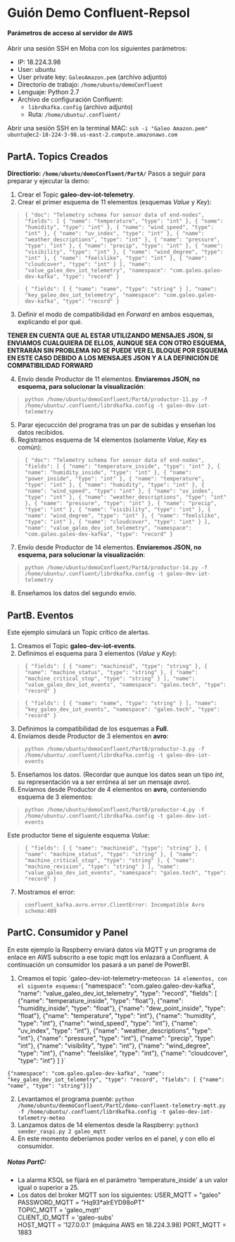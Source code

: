﻿# Guión Demo Confluent-Repsol
#### Parámetros de acceso al servidor de AWS
Abrir una sesión SSH en Moba con los siguientes parámetros:
- IP: 18.224.3.98
- User: ubuntu
- User private key: `GaleoAmazon.pem` (archivo adjunto)
- Directorio de trabajo: `/home/ubuntu/demoConfluent`
- Lenguaje: Python 2.7
- Archivo de configuración Confluent:
	- `librdkafka.config` (archivo adjunto)
	- Ruta: `/home/ubuntu/.confluent/`

Abrir una sesión SSH en la terminal MAC:
`ssh -i "Galeo Amazon.pem" ubuntu@ec2-18-224-3-98.us-east-2.compute.amazonaws.com`


## PartA. Topics Creados
**Directiorio: `/home/ubuntu/demoConfluent/PartA/`**
Pasos a seguir para preparar y ejecutar la demo:
1. Crear el Topic **galeo-dev-iot-telemetry**.
2. Crear el primer esquema de 11 elementos (esquemas *Value* y *Key*):
> `{
"doc": "Telemetry schema for sensor data of end-nodes",
"fields": [
{
"name": "temperature",
"type": "int"
},
{
"name": "humidity",
"type": "int"
},
{
"name": "wind_speed",
"type": "int"
},
{
"name": "uv_index",
"type": "int"
},
{
"name": "weather_descriptions",
"type": "int"
},
{
"name": "pressure",
"type": "int"
},
{
"name": "precip",
"type": "int"
},
{
"name": "visibility",
"type": "int"
},
{
"name": "wind_degree",
"type": "int"
},
{
"name": "feelslike",
"type": "int"
},
{
"name": "cloudcover",
"type": "int"
}
],
"name": "value_galeo_dev_iot_telemetry",
"namespace": "com.galeo.galeo-dev-kafka",
"type": "record"
}`

>`{
  "fields": [
    {
      "name": "name",
      "type": "string"
    }
  ],
  "name": "key_galeo_dev_iot_telemetry",
  "namespace": "com.galeo.galeo-dev-kafka",
  "type": "record"
}`

3. Definir el modo de compatibilidad en *Forward* en ambos esquemas, explicando el por qué.

 **TENER EN CUENTA QUE AL ESTAR UTILIZANDO MENSAJES JSON, SI ENVIAMOS CUALQUIERA DE ELLOS, AUNQUE SEA CON OTRO ESQUEMA, ENTRARÁN SIN PROBLEMA**
 **NO SE PUEDE VER EL BLOQUE POR ESQUEMA EN ESTE CASO DEBIDO A LOS MENSAJES JSON Y A LA DEFINICIÓN DE COMPATIBILIDAD FORWARD**

 4. Envío desde Productor de 11 elementos. **Enviaremos JSON, no esquema, para solucionar la visualización**:
> `python /home/ubuntu/demoConfluent/PartA/productor-11.py -f /home/ubuntu/.confluent/librdkafka.config -t galeo-dev-iot-telemetry`
 5. Parar ejecucción del programa tras un par de subidas y enseñan los datos recibidos.
 6. Registramos esquema de 14 elementos (solamente *Value*, *Key* es común):
 > `{
"doc": "Telemetry schema for sensor data of end-nodes",
"fields": [
{
"name": "temperature_inside",
"type": "int"
},
{
"name": "humidity_inside",
"type": "int"
},
{
"name": "power_inside",
"type": "int"
},
{
"name": "temperature",
"type": "int"
},
{
"name": "humidity",
"type": "int"
},
{
"name": "wind_speed",
"type": "int"
},
{
"name": "uv_index",
"type": "int"
},
{
"name": "weather_descriptions",
"type": "int"
},
{
"name": "pressure",
"type": "int"
},
{
"name": "precip",
"type": "int"
},
{
"name": "visibility",
"type": "int"
},
{
"name": "wind_degree",
"type": "int"
},
{
"name": "feelslike",
"type": "int"
},
{
"name": "cloudcover",
"type": "int"
}
],
"name": "value_galeo_dev_iot_telemetry",
"namespace": "com.galeo.galeo-dev-kafka",
"type": "record"
}`

7. Envío desde Productor de 14 elementos. **Enviaremos JSON, no esquema, para solucionar la visualización**:
> `python /home/ubuntu/demoConfluent/PartA/productor-14.py -f /home/ubuntu/.confluent/librdkafka.config -t galeo-dev-iot-telemetry`

8. Enseñamos los datos del segundo envío.

## PartB. Eventos
Este ejemplo simulará un Topic crítico de alertas.

1. Creamos el Topic **galeo-dev-iot-events**.
2. Definimos el esquema para 3 elementos (*Value* y *Key*):
> `{
"fields": [
{
"name": "machineid",
"type": "string"
},
{
"name": "machine_status",
"type": "string"
},
{
"name": "machine_critical_stop",
"type": "string"
}
],
"name": "value_galeo_dev_iot_events",
"namespace": "galeo.tech",
"type": "record"
}`

>`{
  "fields": [
    {
      "name": "name",
      "type": "string"
    }
  ],
  "name": "key_galeo_dev_iot_events",
  "namespace": "galeo.tech",
  "type": "record"
}`

3. Definimos la compatibilidad de los esquemas a **Full**.
4. Enviamos desde Productor de 3 elementos en **avro**:
> `python /home/ubuntu/demoConfluent/PartB/productor-3.py -f /home/ubuntu/.confluent/librdkafka.config -t galeo-dev-iot-events`
5. Enseñamos los datos. (Recordar que aunque los datos sean un tipo *int*, su representación va a ser errónea al ser un mensaje *avro*).
6. Enviamos desde Productor de 4 elementos en **avro**, conteniendo esquema de 3 elementos:
> `python /home/ubuntu/demoConfluent/PartB/productor-4.py -f /home/ubuntu/.confluent/librdkafka.config -t galeo-dev-iot-events`

Este productor tiene el siguiente esquema *Value*:
>`{
"fields": [
{
"name": "machineid",
"type": "string"
},
{
"name": "machine_status",
"type": "string"
},
{
"name": "machine_critical_stop",
"type": "string"
},
{
"name": "machine_revision",
"type": "string"
}
],
"name": "value_galeo_dev_iot_events",
"namespace": "galeo.tech",
"type": "record"
}`

7. Mostramos el error:
> `confluent_kafka.avro.error.ClientError: Incompatible Avro schema:409`

## PartC. Consumidor y Panel
En este ejemplo la Raspberry enviará datos vía MQTT y un programa de enlace en AWS subscrito a ese topic mqtt los enlazará a Confluent. A continuación un consumidor los pasará a un panel de PowerBI.

1. Creamos el topic ´galeo-dev-iot-telemetry-meteo` con 14 elementos, con el siguente esquema:
`{
"namespace": "com.galeo.galeo-dev-kafka",
"name": "value_galeo_dev_iot_telemetry",
"type": "record",
"fields": [ {"name": "temperature_inside", "type": "float"}, {"name": "humidity_inside", "type": "float"}, {"name": "dew_point_inside", "type": "float"}, {"name": "temperature", "type": "int"}, {"name": "humidity", "type": "int"}, {"name": "wind_speed", "type": "int"}, {"name": "uv_index", "type": "int"}, {"name": "weather_descriptions", "type": "int"}, {"name": "pressure", "type": "int"}, {"name": "precip", "type": "int"}, {"name": "visibility", "type": "int"}, {"name": "wind_degree", "type": "int"}, {"name": "feelslike", "type": "int"}, {"name": "cloudcover", "type": "int"} ]
}`

`{"namespace": "com.galeo.galeo-dev-kafka", "name": "key_galeo_dev_iot_telemetry", "type": "record", "fields": [ {"name": "name", "type": "string"}]}`

2. Levantamos el programa puente: `python /home/ubuntu/deemoConfluent/PartC/demo-confluent-telemetry-mqtt.py -f /home/ubuntu/.confluent/librdkafka.config -t galeo-dev-iot-telemetry-meteo`
3. Lanzamos datos de 14 elementos desde la Raspberry: `python3 sender_raspi.py 2 galeo_mqtt`
4. En este momento deberíamos poder verlos en el panel, y con ello el consumidor.

##### Notas PartC:
- La alarma KSQL se fijará en el parámetro 'temperature_inside' a un valor igual o superior a 25.
- Los datos del broker MQTT son los siguientes:
USER_MQTT = "galeo"  
PASSWORD_MQTT = "Hq93*alrEYD98oPT"  
TOPIC_MQTT = 'galeo_mqtt'  
CLIENT_ID_MQTT = 'galeo-subs'  
HOST_MQTT = '127.0.0.1'  (máquina AWS en 18.224.3.98)
PORT_MQTT = 1883
